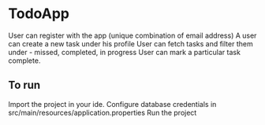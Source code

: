 # TodoApp
User can register with the app (unique combination of email address)
A user can create a new task under his profile
User can fetch tasks and filter them under - missed, completed, in progress
User can mark a particular task complete.

## To run
Import the project in your ide.
Configure database credentials in src/main/resources/application.properties
Run the project
